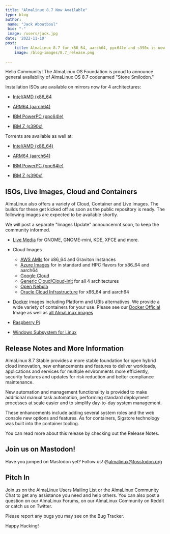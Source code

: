 ```yaml
---
title: "Almalinux 8.7 Now Available"
type: blog
author: 
 name: "Jack Aboutboul"
 bio: "-"
 image: /users/jack.jpg
date: '2022-11-10' 
post:
    title: AlmaLinux 8.7 for x86_64, aarch64, ppc64le and s390x is now available! 
    image: /blog-images/8.7_release.png
    
---
```

Hello Community! The AlmaLinux OS Foundation is proud to announce general availability of AlmaLinux OS 8.7 codenamed "Stone Smilodon."

Installation ISOs are available on mirrors now for 4 architectures:

* [Intel/AMD (x86_64](https://mirrors.almalinux.org/isos/x86_64/8.7.html)

* [ARM64 (aarch64)](https://mirrors.almalinux.org/isos/aarch64/8.7.html)

* [IBM PowerPC (ppc64le)](https://mirrors.almalinux.org/isos/ppc64le/8.7.html)

* [IBM Z (s390x)](https://mirrors.almalinux.org/isos/s390x/8.7.html)

Torrents are available as well at:

* [Intel/AMD (x86_64)](https://repo.almalinux.org/almalinux/8.7/isos/x86_64/AlmaLinux-8.7-x86_64.torrent)

* [ARM64 (aarch64)](https://repo.almalinux.org/almalinux/8.7/isos/aarch64/AlmaLinux-8.7-aarch64.torrent)

* [IBM PowerPC (ppc64le)](https://repo.almalinux.org/almalinux/8.7/isos/ppc64le/AlmaLinux-8.7-ppc64le.torrent)

* [IBM Z (s390x)](https://repo.almalinux.org/almalinux/8.7/isos/s390x/AlmaLinux-8.7-s390x.torrent)

## ISOs, Live Images, Cloud and Containers

AlmaLinux also offers a variety of Cloud, Container and Live Images. The builds for these get kicked off as soon as the public repository is ready. The following images are expected to be available shortly.

We will post a separate "Images Update" announcemnt soon, to keep the community informed.

* [Live Media](https://wiki.almalinux.org/LiveMedia.html) for GNOME, GNOME-mini, KDE, XFCE and more.

* Cloud Images
    * [AWS AMIs](https://wiki.almalinux.org/cloud/AWS.html) for x86_64 and Graviton Instances
    * [Azure Images](https://wiki.almalinux.org/cloud/Azure.html) for in standard and HPC flavors for x86_64 and aarch64
    * [Google Cloud](https://wiki.almalinux.org/cloud/Google.html)
    * [Generic Cloud/Cloud-init](https://wiki.almalinux.org/cloud/Generic-cloud-on-local.html) for all 4 architectures
    * [Open Nebula](https://wiki.almalinux.org/cloud/OpenNebula.html)
    * [Oracle Cloud Infrastructure](https://wiki.almalinux.org/cloud/OCI.html) for x86_64 and aarch64

*    [Docker](https://wiki.almalinux.org/containers/docker-images.html#about-almalinux-docker-images) images including Platform and UBIs alternatives. We provide a wide variety of containers for your use. Please see our [Docker Official](https://hub.docker.com/_/almalinux) Image as well as [all AlmaLinux images](https://hub.docker.com/u/almalinux)
*    [Raspberry Pi](https://wiki.almalinux.org/documentation/raspberry-pi.html)
*    [Windows Subsystem for Linux](https://wiki.almalinux.org/documentation/wsl.html)

## Release Notes and More Information

AlmaLinux 8.7 Stable provides a more stable foundation for open hybrid cloud innovation, new enhancements and features to deliver workloads, applications and services for multiple environments more efficiently, security features and updates for risk reduction and better compliance maintenance.

New automation and management functionality is provided to make additional manual task automation, performing standard deployment processes at scale easier and to simplify day-to-day system management.

These enhancements include adding several system roles and the web console new options and features. As for containers, Sigstore technology was built into the container tooling.

You can read more about this release by checking out the Release Notes.
## Join us on Mastodon!

Have you jumped on Mastodon yet? Follow us! @almalinux@fosstodon.org
## Pitch In

Join us on the AlmaLinux Users Mailing List or the AlmaLinux Community Chat to get any assistance you need and help others. You can also post a question on our AlmaLinux Forums, on our AlmaLinux Community on Reddit or catch us on Twitter.

Please report any bugs you may see on the Bug Tracker.

Happy Hacking!